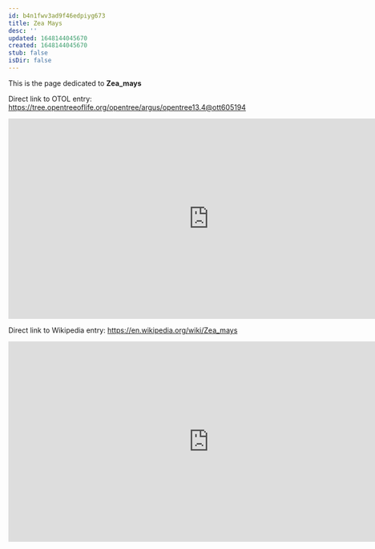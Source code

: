 ```yaml
---
id: b4n1fwv3ad9f46edpiyg673
title: Zea Mays
desc: ''
updated: 1648144045670
created: 1648144045670
stub: false
isDir: false
---
```

This is the page dedicated to **Zea_mays**


Direct link to OTOL entry: https://tree.opentreeoflife.org/opentree/argus/opentree13.4@ott605194



<html>
    <body>
    <iframe src="https://tree.opentreeoflife.org/opentree/argus/opentree13.4@ott605194"
    width="800" height="400" frameborder="0" allowfullscreen> </iframe>
    </body>
</html>
    


Direct link to Wikipedia entry: https://en.wikipedia.org/wiki/Zea_mays



<html>
    <body>
    <iframe src="https://en.wikipedia.org/wiki/Zea_mays"
    width="800" height="400" frameborder="0" allowfullscreen> </iframe>
    </body>
</html>
    

